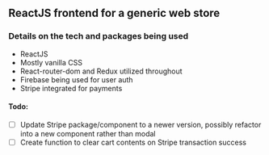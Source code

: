 ## ReactJS frontend for a generic web store

### Details on the tech and packages being used
* ReactJS
* Mostly vanilla CSS
* React-router-dom and Redux utilized throughout
* Firebase being used for user auth
* Stripe integrated for payments

#### Todo: 
- [ ] Update Stripe package/component to a newer version, possibly refactor into a new component rather than modal
- [ ] Create function to clear cart contents on Stripe transaction success
